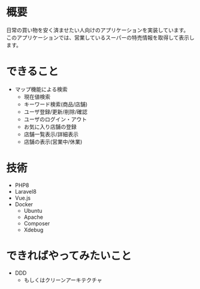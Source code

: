 # 概要
日常の買い物を安く済ませたい人向けのアプリケーションを実装しています。
このアプリケーションでは、営業しているスーパーの特売情報を取得して表示します。

# できること
* マップ機能による検索
    * 現在値検索
    * キーワード検索(商品/店舗)
    * ユーザ登録/更新/削除/確認
    * ユーザのログイン・アウト
    * お気に入り店舗の登録
    * 店舗一覧表示/詳細表示
    * 店舗の表示(営業中/休業)

# 技術
* PHP8
* Laravel8
* Vue.js
* Docker
    * Ubuntu
    * Apache
    * Composer
    * Xdebug

# できればやってみたいこと
* DDD
    * もしくはクリーンアーキテクチャ
